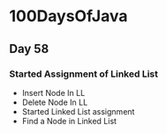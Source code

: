 # 100DaysOfJava

## Day 58

### Started Assignment of Linked List

* Insert Node In LL
* Delete Node In LL
* Started Linked List assignment
* Find a Node in Linked List